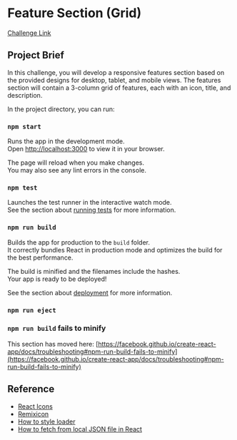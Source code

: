 # Feature Section (Grid)

[Challenge Link](https://www.greatfrontend.com/projects/challenges/features-section-grid)

## Project Brief

In this challenge, you will develop a responsive features section based on the provided designs for desktop, tablet, and mobile views. The features section will contain a 3-column grid of features, each with an icon, title, and description.

In the project directory, you can run:

### `npm start`

Runs the app in the development mode.\
Open [http://localhost:3000](http://localhost:3000) to view it in your browser.

The page will reload when you make changes.\
You may also see any lint errors in the console.

### `npm test`

Launches the test runner in the interactive watch mode.\
See the section about [running tests](https://facebook.github.io/create-react-app/docs/running-tests) for more information.

### `npm run build`

Builds the app for production to the `build` folder.\
It correctly bundles React in production mode and optimizes the build for the best performance.

The build is minified and the filenames include the hashes.\
Your app is ready to be deployed!

See the section about [deployment](https://facebook.github.io/create-react-app/docs/deployment) for more information.

### `npm run eject`

### `npm run build` fails to minify

This section has moved here: [https://facebook.github.io/create-react-app/docs/troubleshooting#npm-run-build-fails-to-minify](https://facebook.github.io/create-react-app/docs/troubleshooting#npm-run-build-fails-to-minify)

## Reference

- [React Icons](https://github.com/react-icons/react-icons)
- [Remixicon](https://remixicon.com/icon/arrow-right-down-fill)
- [How to style loader](https://www.w3schools.com/howto/howto_css_loader.asp)
- [How to fetch from local JSON file in React](https://medium.com/@arkumari2000/fetch-data-from-a-local-json-file-in-react-js-in-functional-component-be1a4b66ebd1)
